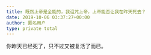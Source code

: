 ```yaml
---
title: 既然上帝是全能的，我诅咒上帝，上帝能否让我在昨天死去？
date: 2019-10-06 03:37:27+00:00
author: 匿名用户
type: private total
---
```

你昨天已经死了，只不过又被复活了而已。


